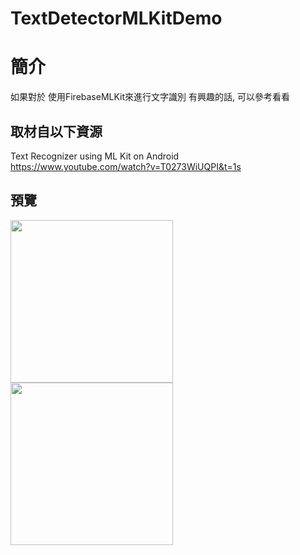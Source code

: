 # TextDetectorMLKitDemo

簡介
==================================
如果對於 使用FirebaseMLKit來進行文字識別 有興趣的話, 可以參考看看                                   

取材自以下資源
--------
Text Recognizer using ML Kit on Android                                  
https://www.youtube.com/watch?v=T0273WiUQPI&t=1s
                          
預覽
--------
<p align="left">
  <img src="https://i.imgur.com/0N8nPPZ.png" width="260"/>
  <img src="https://i.imgur.com/PcmFLrj.png" width="260"/>
</p> 

